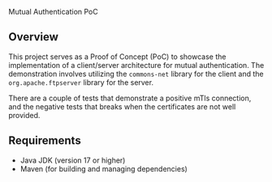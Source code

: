 Mutual Authentication PoC

## Overview

This project serves as a Proof of Concept (PoC) to showcase the implementation of a client/server architecture for mutual authentication. The demonstration involves utilizing the `commons-net` library for the client and the `org.apache.ftpserver` library for the server.

There are a couple of tests that demonstrate a positive mTls connection, and the negative tests that breaks when the certificates are not well provided.

## Requirements 

- Java JDK (version 17 or higher)
- Maven (for building and managing dependencies)


